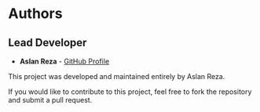 # Authors

## Lead Developer

- **Aslan Reza** - [GitHub Profile](https://github.com/AslanReza)

This project was developed and maintained entirely by Aslan Reza.

If you would like to contribute to this project, feel free to fork the repository and submit a pull request.